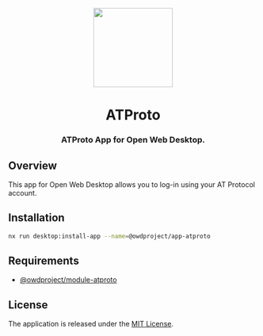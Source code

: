 <p align="center">
  <img width="160" height="160" src="https://avatars.githubusercontent.com/u/201536780?s=160&v=4" />
</p>
<h1 align="center">ATProto</h1>
<h3 align="center">
  ATProto App for Open Web Desktop.
</h3>

## Overview

This app for Open Web Desktop allows you to log-in using your AT Protocol account.

## Installation

```bash
nx run desktop:install-app --name=@owdproject/app-atproto
```

## Requirements

- [@owdproject/module-atproto](https://github.com/atproto-os/module-atproto)

## License

The application is released under the [MIT License](LICENSE).
